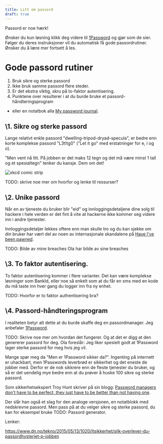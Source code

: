 ```yaml
---
title: Litt om passord
draft: true
---
```


Passord er noe hærk!

Ønsker du kun løsning klikk deg videre til [1Password](https://1password.com/) og gjør som de sier. Følger du deres instruksjoner vil du automatisk få gode passordrutiner. Ønsker du å lære mer fortsett å les.

# Gode passord rutiner

1. Bruk sikre og sterke passord
2. Ikke bruk samme passord flere steder.
3. Er det ekstra viktig, skru på to-faktor autentisering.
4. Punktene over resulterer i at du burde bruke et passord-håndteringsprogram

* eller en notatbok alla [My password journal](http://amzn.to/2DZSDEX).


## \1. Sikre og sterke passord

Lange relativt enkle passord "dwelling-tripod-dryad-specula", er bedre enn korte komplekse passord "L3t!tg0" ("Let it go" med erstatninger for e, i og o).

"Men vent nå litt. På jobben er det maks 12 tegn og det må være minst 1 tall og et spesialtegn" tenker du kansje. Dem om det!

![xkcd comic strip](https://imgs.xkcd.com/comics/password_strength.png "Password Strength")

TODO: skrive noe mer om hvorfor og lenke til ressurser?

## \2. Unike passord

Når en av tjeneste du bruker blir "eid" og innloggingsdetaljene dine solg til hackere i hele verden er det fint å vite at hackerne ikke kommer seg videre inn i andre tjenester.

Innloggingsdetaljer lekkes oftere enn man skulle tro og du kan sjekke om din bruker har vært del av noen av internasjonale skandalene på [Have I've been pawned](https://haveibeenpwned.com/).

TODO: Bilde av mine breaches
Ola har bilde av sine breaches

## \3. To faktor autentisering.

To faktor autentisering kommer i flere varianter. Det kan være komplekse løsninger som BankId, eller noe så enkelt som at du får en sms med en kode du må taste inn hver gang du logger inn fra ny enhet.

TODO: Hvorfor er to faktor authentisering bra?

## \4. Passord-håndteringsprogram

I realiteten betyr alt dette at du burde skaffe deg en passordmanager. Jeg anbefaler [1Password](https://1password.com/).

TODO: Skrive noe mer om hvordan det fungerer. Og at det er digg at den genererer passord for deg.
Ola foreslår: Jeg liker spesielt godt at 1Password lager sterke passord for meg hvis jeg vil.

Mange spør meg da "Men er 1Password sikker da?". Ingenting på internett er uhackbart, men 1Passwords leverbrød er sikkerhet og det eneste de jobber med. Derfor er de nok sikkrere enn de fleste tjenester du bruker, og så er det uendelig mye bedre enn at du prøver å huske 100 sikre og sterke passord.

Som sikkerhetsekspert Troy Hunt skriver på sin blogg: [Password managers don't have to be perfect, they just have to be better than not having one](https://www.troyhunt.com/password-managers-dont-have-to-be-perfect-they-just-have-to-be-better-than-not-having-one/).

Der slår han også et slag for den analoge versjonen, en notatblokk med nedskrevne passord. Men pass på at du velger sikre og sterke passord, du kan for eksempel bruke TODO: Passord generator.

Lenker:

https://www.dn.no/tekno/2015/05/13/1020/Itsikkerhet/slik-overlever-du-passordhysteriet-p-jobben
